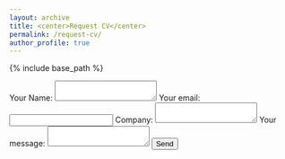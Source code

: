 ```yaml
---
layout: archive
title: <center>Request CV</center>
permalink: /request-cv/
author_profile: true
---
```


{% include base_path %}

<!-- modify this form HTML and place wherever you want your form -->
<form
  action="https://formspree.io/f/xrbqvvnz"
  method="POST"
>
  <label>
    Your Name:
    <textarea name="name"></textarea>
  </label>
  <label>
    Your email:
    <input type="email" name="email">
  </label>
  <label>
    Company:
    <textarea name="company"></textarea>
  </label>
  <label>
    Your message:
    <textarea name="message"></textarea>
  </label>
  <!-- your other form fields go here -->
  <button type="submit">Send</button>
</form>